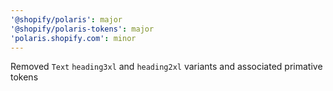 ```yaml
---
'@shopify/polaris': major
'@shopify/polaris-tokens': major
'polaris.shopify.com': minor
---
```


Removed `Text` `heading3xl` and `heading2xl` variants and associated primative tokens

